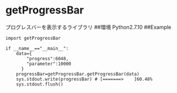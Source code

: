 # getProgressBar
プログレスバーを表示するライブラリ
##環境
Python2.7.10
##Example

```Python2
import getProgressBar

if __name__=="__main__":
    data={
        "progress":6048,
		"parameter":10000
	  }
	progressBar=getProgressBar.getProgressBar(data)
	sys.stdout.write(progressBar) # [=======>    ]60.48%
	sys.stdout.flush()
```
